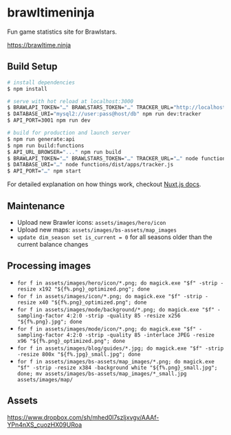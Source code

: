 # brawltimeninja

Fun game statistics site for Brawlstars.

https://brawltime.ninja

## Build Setup

``` bash
# install dependencies
$ npm install

# serve with hot reload at localhost:3000
$ BRAWLAPI_TOKEN="…" BRAWLSTARS_TOKEN="…" TRACKER_URL="http://localhost:3002/tracker" npm run dev:api
$ DATABASE_URI="mysql2://user:pass@host/db" npm run dev:tracker
$ API_PORT=3001 npm run dev

# build for production and launch server
$ npm run generate:api
$ npm run build:functions
$ API_URL_BROWSER="..." npm run build
$ BRAWLAPI_TOKEN="…" BRAWLSTARS_TOKEN="…" TRACKER_URL="…" node functions/dist/apps/api.js
$ DATABASE_URI="…" node functions/dist/apps/tracker.js
$ API_PORT="…" npm start
```

For detailed explanation on how things work, checkout [Nuxt.js docs](https://nuxtjs.org).

## Maintenance

* Upload new Brawler icons: `assets/images/hero/icon`
* Upload new maps: `assets/images/bs-assets/map_images`
* `update dim_season set is_current = 0` for all seasons older than the current balance changes

## Processing images

* `for f in assets/images/hero/icon/*.png; do magick.exe "$f" -strip -resize x192 "${f%.png}_optimized.png"; done` 
* `for f in assets/images/icon/*.png; do magick.exe "$f" -strip -resize x40 "${f%.png}_optimized.png"; done`
* `for f in assets/images/mode/background/*.png; do magick.exe "$f" -sampling-factor 4:2:0 -strip -quality 85 -resize x256 "${f%.png}.jpg"; done`
* `for f in assets/images/mode/icon/*.png; do magick.exe "$f" -sampling-factor 4:2:0 -strip -quality 85 -interlace JPEG -resize x96 "${f%.png}_optimized.png"; done`
* `for f in assets/images/blog/guides/*.jpg; do magick.exe "$f" -strip -resize 800x "${f%.jpg}_small.jpg"; done`
* `for f in assets/images/bs-assets/map_images/*.png; do magick.exe "$f" -strip -resize x384 -background white "${f%.png}_small.jpg"; done; mv assets/images/bs-assets/map_images/*_small.jpg assets/images/map/`

## Assets

https://www.dropbox.com/sh/mhed0l7szljxvgv/AAAf-YPn4nXS_cuozHX09URoa
